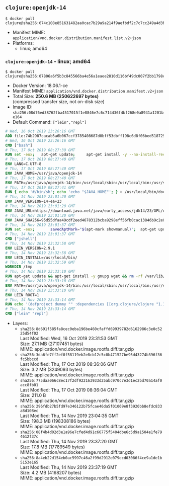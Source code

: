 ## `clojure:openjdk-14`

```console
$ docker pull clojure@sha256:674c108e851631482aa0cac7b29a9a214f9aefbdf2c7c7cc249a4d3bd14884f7
```

-	Manifest MIME: `application/vnd.docker.distribution.manifest.list.v2+json`
-	Platforms:
	-	linux; amd64

### `clojure:openjdk-14` - linux; amd64

```console
$ docker pull clojure@sha256:07806a6f5b3c845566ba4e56a1eaee2810d116bf49dc007f2bb1798cab5da4b1
```

-	Docker Version: 18.06.1-ce
-	Manifest MIME: `application/vnd.docker.distribution.manifest.v2+json`
-	Total Size: **250.6 MB (250622697 bytes)**  
	(compressed transfer size, not on-disk size)
-	Image ID: `sha256:08d76ed38762fba4517015f1e8846e7c6c714436f4bf268e0a8941a1201be164`
-	Default Command: `["lein","repl"]`

```dockerfile
# Wed, 16 Oct 2019 23:26:16 GMT
ADD file:74b2987cacab5a6b067ccf3785408687d0bff53dbff198c6d8f06bed5187292c in / 
# Wed, 16 Oct 2019 23:26:16 GMT
CMD ["bash"]
# Thu, 17 Oct 2019 08:27:39 GMT
RUN set -eux; 	apt-get update; 	apt-get install -y --no-install-recommends 		ca-certificates p11-kit 	; 	rm -rf /var/lib/apt/lists/*
# Thu, 17 Oct 2019 08:27:40 GMT
ENV LANG=C.UTF-8
# Thu, 17 Oct 2019 08:27:40 GMT
ENV JAVA_HOME=/usr/java/openjdk-14
# Thu, 17 Oct 2019 08:27:40 GMT
ENV PATH=/usr/java/openjdk-14/bin:/usr/local/sbin:/usr/local/bin:/usr/sbin:/usr/bin:/sbin:/bin
# Thu, 17 Oct 2019 08:27:41 GMT
RUN { echo '#/bin/sh'; echo 'echo "$JAVA_HOME"'; } > /usr/local/bin/docker-java-home && chmod +x /usr/local/bin/docker-java-home && [ "$JAVA_HOME" = "$(docker-java-home)" ]
# Thu, 14 Nov 2019 23:01:20 GMT
ENV JAVA_VERSION=14-ea+23
# Thu, 14 Nov 2019 23:01:20 GMT
ENV JAVA_URL=https://download.java.net/java/early_access/jdk14/23/GPL/openjdk-14-ea+23_linux-x64_bin.tar.gz
# Thu, 14 Nov 2019 23:01:20 GMT
ENV JAVA_SHA256=95d55dfaa49cdf2eed4678312bcba9298eff56fb0cac13846b9c2e0f4a139528
# Thu, 14 Nov 2019 23:01:37 GMT
RUN set -eux; 		savedAptMark="$(apt-mark showmanual)"; 	apt-get update; 	apt-get install -y --no-install-recommends 		wget 	; 	rm -rf /var/lib/apt/lists/*; 		wget -O openjdk.tgz "$JAVA_URL"; 	echo "$JAVA_SHA256 */openjdk.tgz" | sha256sum -c -; 		mkdir -p "$JAVA_HOME"; 	tar --extract 		--file openjdk.tgz 		--directory "$JAVA_HOME" 		--strip-components 1 		--no-same-owner 	; 	rm openjdk.tgz; 		apt-mark auto '.*' > /dev/null; 	[ -z "$savedAptMark" ] || apt-mark manual $savedAptMark > /dev/null; 	apt-get purge -y --auto-remove -o APT::AutoRemove::RecommendsImportant=false; 		{ 		echo '#!/usr/bin/env bash'; 		echo 'set -Eeuo pipefail'; 		echo 'if ! [ -d "$JAVA_HOME" ]; then echo >&2 "error: missing JAVA_HOME environment variable"; exit 1; fi'; 		echo 'cacertsFile=; for f in "$JAVA_HOME/lib/security/cacerts" "$JAVA_HOME/jre/lib/security/cacerts"; do if [ -e "$f" ]; then cacertsFile="$f"; break; fi; done'; 		echo 'if [ -z "$cacertsFile" ] || ! [ -f "$cacertsFile" ]; then echo >&2 "error: failed to find cacerts file in $JAVA_HOME"; exit 1; fi'; 		echo 'trust extract --overwrite --format=java-cacerts --filter=ca-anchors --purpose=server-auth "$cacertsFile"'; 	} > /etc/ca-certificates/update.d/docker-openjdk; 	chmod +x /etc/ca-certificates/update.d/docker-openjdk; 	/etc/ca-certificates/update.d/docker-openjdk; 		find "$JAVA_HOME/lib" -name '*.so' -exec dirname '{}' ';' | sort -u > /etc/ld.so.conf.d/docker-openjdk.conf; 	ldconfig; 		java -Xshare:dump; 		javac --version; 	java --version
# Thu, 14 Nov 2019 23:01:37 GMT
CMD ["jshell"]
# Thu, 14 Nov 2019 23:32:58 GMT
ENV LEIN_VERSION=2.9.1
# Thu, 14 Nov 2019 23:32:58 GMT
ENV LEIN_INSTALL=/usr/local/bin/
# Thu, 14 Nov 2019 23:32:59 GMT
WORKDIR /tmp
# Thu, 14 Nov 2019 23:33:10 GMT
RUN apt-get update && apt-get install -y gnupg wget && rm -rf /var/lib/apt/lists/* && mkdir -p $LEIN_INSTALL && wget -q https://raw.githubusercontent.com/technomancy/leiningen/$LEIN_VERSION/bin/lein-pkg && echo "Comparing lein-pkg checksum ..." && sha1sum lein-pkg && echo "93be2c23ab4ff2fc4fcf531d7510ca4069b8d24a *lein-pkg" | sha1sum -c - && mv lein-pkg $LEIN_INSTALL/lein && chmod 0755 $LEIN_INSTALL/lein && wget -q https://github.com/technomancy/leiningen/releases/download/$LEIN_VERSION/leiningen-$LEIN_VERSION-standalone.zip && wget -q https://github.com/technomancy/leiningen/releases/download/$LEIN_VERSION/leiningen-$LEIN_VERSION-standalone.zip.asc && gpg --batch --keyserver pool.sks-keyservers.net --recv-key 2B72BF956E23DE5E830D50F6002AF007D1A7CC18 && echo "Verifying Jar file signature ..." && gpg --verify leiningen-$LEIN_VERSION-standalone.zip.asc && rm leiningen-$LEIN_VERSION-standalone.zip.asc && mkdir -p /usr/share/java && mv leiningen-$LEIN_VERSION-standalone.zip /usr/share/java/leiningen-$LEIN_VERSION-standalone.jar && apt-get remove -y --purge gnupg wget
# Thu, 14 Nov 2019 23:33:10 GMT
ENV PATH=/usr/java/openjdk-14/bin:/usr/local/sbin:/usr/local/bin:/usr/sbin:/usr/bin:/sbin:/bin:/usr/local/bin/
# Thu, 14 Nov 2019 23:33:10 GMT
ENV LEIN_ROOT=1
# Thu, 14 Nov 2019 23:33:14 GMT
RUN echo '(defproject dummy "" :dependencies [[org.clojure/clojure "1.10.1"]])' > project.clj   && lein deps && rm project.clj
# Thu, 14 Nov 2019 23:33:14 GMT
CMD ["lein" "repl"]
```

-	Layers:
	-	`sha256:8d691f585fa8cec0eba196be460cfaffd69939782d6162986c3e0c5225d54f02`  
		Last Modified: Wed, 16 Oct 2019 23:31:53 GMT  
		Size: 27.1 MB (27107451 bytes)  
		MIME: application/vnd.docker.image.rootfs.diff.tar.gzip
	-	`sha256:3da6fe7ff2ef0f58119eb2e8cb12c5c0b471527be95d43274b396f36fc5bbccd`  
		Last Modified: Thu, 17 Oct 2019 08:36:06 GMT  
		Size: 3.2 MB (3249093 bytes)  
		MIME: application/vnd.docker.image.rootfs.diff.tar.gzip
	-	`sha256:775daa066c8ec17f2df922163933d25abc970c7e3d1ec2bd70a14af0acc8fb01`  
		Last Modified: Thu, 17 Oct 2019 08:36:04 GMT  
		Size: 211.0 B  
		MIME: application/vnd.docker.image.rootfs.diff.tar.gzip
	-	`sha256:296fdb27b5fd97e346122b75fcae46da5f01069e8f3920bb8efdc833a8d108ec`  
		Last Modified: Thu, 14 Nov 2019 23:04:35 GMT  
		Size: 198.3 MB (198308186 bytes)  
		MIME: application/vnd.docker.image.rootfs.diff.tar.gzip
	-	`sha256:08f4b4d02d3e1a96e7cfed4d91c66775f5404dbe6c5d9a1504e1fe794612f37c`  
		Last Modified: Thu, 14 Nov 2019 23:37:20 GMT  
		Size: 17.8 MB (17789549 bytes)  
		MIME: application/vnd.docker.image.rootfs.diff.tar.gzip
	-	`sha256:8a4eb22d154eb0ac5997c46a2f99d2912e079ecd03086f4ce9a1de1b5153e165`  
		Last Modified: Thu, 14 Nov 2019 23:37:19 GMT  
		Size: 4.2 MB (4168207 bytes)  
		MIME: application/vnd.docker.image.rootfs.diff.tar.gzip
